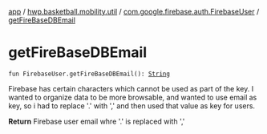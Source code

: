[app](../../index.md) / [hwp.basketball.mobility.util](../index.md) / [com.google.firebase.auth.FirebaseUser](index.md) / [getFireBaseDBEmail](.)

# getFireBaseDBEmail

`fun FirebaseUser.getFireBaseDBEmail(): `[`String`](https://kotlinlang.org/api/latest/jvm/stdlib/kotlin/-string/index.html)

Firebase has certain characters which cannot be used as part of the key.
I wanted to organize data to be more browsable, and wanted to use email as key,
so i had to replace '.' with ',' and then used that value as key for users.

**Return**
Firebase user email whre '.' is replaced with ','

